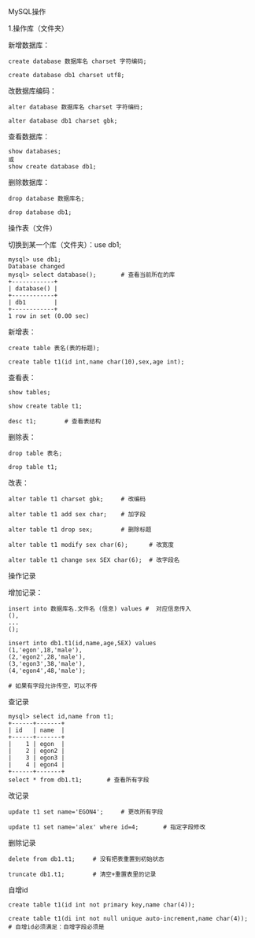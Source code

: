 MySQL操作



1.操作库（文件夹）

新增数据库：

```
create database 数据库名 charset 字符编码;

create database db1 charset utf8;
```

改数据库编码：

```
alter database 数据库名 charset 字符编码;

alter database db1 charset gbk;
```

查看数据库：

```
show databases;
或
show create database db1;
```

删除数据库：

```
drop database 数据库名;

drop database db1;
```

操作表（文件）

切换到某一个库（文件夹）：use db1;

```
mysql> use db1;
Database changed
mysql> select database();		# 查看当前所在的库
+------------+
| database() |
+------------+
| db1        |
+------------+
1 row in set (0.00 sec)
```

新增表：

```
create table 表名(表的标题);

create table t1(id int,name char(10),sex,age int);
```

查看表：

```
show tables;

show create table t1;

desc t1;		# 查看表结构
```

删除表：

```
drop table 表名;

drop table t1;
```

改表：

```
alter table t1 charset gbk;		# 改编码

alter table t1 add sex char;	# 加字段

alter table t1 drop sex;		# 删除标题

alter table t1 modify sex char(6);		# 改宽度

alter table t1 change sex SEX char(6);	# 改字段名
```



操作记录

增加记录：

```
insert into 数据库名.文件名 (信息) values #  对应信息传入
(),
...
();

insert into db1.t1(id,name,age,SEX) values
(1,'egon',18,'male'),
(2,'egon2',28,'male'),
(3,'egon3',38,'male'),
(4,'egon4',48,'male');

# 如果有字段允许传空，可以不传
```

查记录

```
mysql> select id,name from t1;
+------+-------+
| id   | name  |
+------+-------+
|    1 | egon  |
|    2 | egon2 |
|    3 | egon3 |
|    4 | egon4 |
+------+-------+
select * from db1.t1;		# 查看所有字段
```

改记录

```
update t1 set name='EGON4';		# 更改所有字段

update t1 set name='alex' where id=4;		# 指定字段修改
```

删除记录

```
delete from db1.t1;		# 没有把表重置到初始状态

truncate db1.t1;		# 清空+重置表里的记录
```

自增id

```
create table t1(id int not primary key,name char(4));

create table t1(di int not null unique auto-increment,name char(4));	
# 自增id必须满足：自增字段必须是
```





